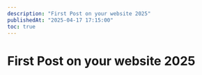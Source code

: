 ```yaml
---
description: "First Post on your website 2025"
publishedAt: "2025-04-17 17:15:00"
toc: true
---
```


# First Post on your website 2025
